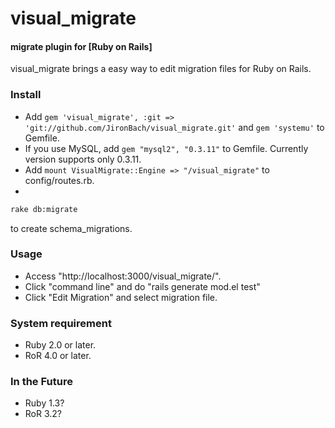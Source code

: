 visual_migrate
=======
#### migrate plugin for [Ruby on Rails]
visual_migrate brings a easy way to edit migration files for Ruby on Rails.

### Install
* Add `gem 'visual_migrate', :git => 'git://github.com/JironBach/visual_migrate.git'` and `gem 'systemu'` to Gemfile.
* If you use MySQL, add `gem "mysql2", "0.3.11"` to Gemfile. Currently version supports only 0.3.11. 
* Add `mount VisualMigrate::Engine => "/visual_migrate"` to config/routes.rb.
*
```bash
rake db:migrate
```
  to create schema_migrations.

### Usage
* Access "http://localhost:3000/visual_migrate/".
* Click "command line" and do "rails generate mod.el test"
* Click "Edit Migration" and select migration file.

### System requirement
* Ruby 2.0 or later.
* RoR 4.0 or later.

### In the Future
* Ruby 1.3?
* RoR 3.2?


